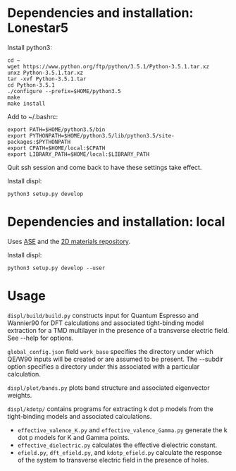 # Dependencies and installation: Lonestar5

Install python3:

    cd ~
    wget https://www.python.org/ftp/python/3.5.1/Python-3.5.1.tar.xz
    unxz Python-3.5.1.tar.xz
    tar -xvf Python-3.5.1.tar
    cd Python-3.5.1
    ./configure --prefix=$HOME/python3.5
    make
    make install

Add to ~/.bashrc:

    export PATH=$HOME/python3.5/bin
    export PYTHONPATH=$HOME/python3.5/lib/python3.5/site-packages:$PYTHONPATH
    export CPATH=$HOME/local:$CPATH
    export LIBRARY_PATH=$HOME/local:$LIBRARY_PATH

Quit ssh session and come back to have these settings take effect.

Install displ:

    python3 setup.py develop

# Dependencies and installation: local

Uses [ASE](https://wiki.fysik.dtu.dk/ase/index.html) and the [2D materials repository](https://cmr.fysik.dtu.dk/c2dm/c2dm.html).

Install displ:

    python3 setup.py develop --user

# Usage

`displ/build/build.py` constructs input for Quantum Espresso and Wannier90 for DFT calculations and associated tight-binding model extraction for a TMD multilayer in the presence of a transverse electric field. See --help for options.

`global_config.json` field `work_base` specifies the directory under which QE/W90 inputs will be created or are assumed to be present. The --subdir option specifies a directory under this associated with a particular calculation.

`displ/plot/bands.py` plots band structure and associated eigenvector weights.

`displ/kdotp/` contains programs for extracting k dot p models from the tight-binding models and associated calculations.
* `effective_valence_K.py` and `effective_valence_Gamma.py` generate the k dot p models for K and Gamma points.
* `effective_dielectric.py` calculates the effective dielectric constant.
* `efield.py`, `dft_efield.py`, and `kdotp_efield.py` calculate the response of the system to transverse electric field in the presence of holes.
